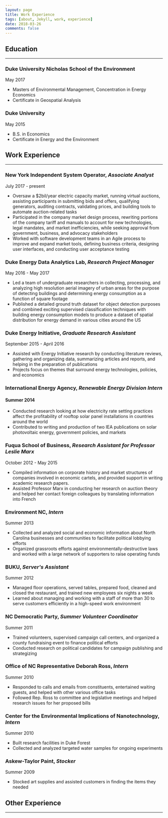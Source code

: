 ```yaml
---
layout: page
title: Work Experience
tags: [about, Jekyll, work, experience]
date: 2018-03-26
comments: false
---
```

## Education
* * *
### Duke University Nicholas School of the Environment
May 2017
* Masters of Environmental Management, Concentration in Energy Economics
* Certificate in Geospatial Analysis

### Duke University
May 2015
* B.S. in Economics
* Certificate in Energy and the Environment

## Work Experience
* * *
### New York Independent System Operator, *Associate Analyst*
July 2017 - present
* Oversaw a $2bil/year electric capacity market, running virtual auctions, assisting participants in submitting bids and offers, qualifying generators, auditing contracts, validating prices, and building tools to automate auction-related tasks
* Participated in the company market design process, rewriting portions of the company tariff and manuals to account for new technologies, legal mandates, and market inefficiencies, while seeking approval from government, business, and advocacy stakeholders
* Worked with software development teams in an Agile process to improve and expand market tools, defining business criteria, designing user interfaces, and conducting user acceptance testing

### Duke Energy Data Analytics Lab, *Research Project Manager*
May 2016 - May 2017
* Led a team of undergraduate researchers in collecting, processing, and analyzing high resolution aerial imagery of urban areas for the purpose of detecting buildings and determining energy consumption as a function of square footage
* Published a detailed ground truth dataset for object detection purposes and combined exciting supervised classification techniques with building energy consumption models to produce a dataset of spatial distribution for energy demand in various cities around the US

### Duke Energy Initiative, *Graduate Research Assistant*
September 2015 - April 2016
* Assisted with Energy Initiative research by conducting literature reviews, gathering and organizing data, summarizing articles and reports, and helping in the preparation of publications
* Projects focus on themes that surround energy technologies, policies, and economics

### International Energy Agency, *Renewable Energy Division Intern*
#### Summer 2014
* Conducted research looking at how electricity rate setting practices affect the profitability of rooftop solar panel installations in countries around the world
* Contributed to writing and production of two IEA publications on solar photovoltaic energy, government policies, and markets

### Fuqua School of Business, *Research Assistant for Professor Leslie Marx*
October 2012 - May 2015
* Compiled information on corporate history and market structures of companies involved in economic cartels, and provided support in writing academic research papers.
* Assisted Professor Marx in conducting her research on auction theory and helped her contact foreign colleagues by translating information into French

### Environment NC, *Intern*
Summer 2013
* Collected and analyzed social and economic information about North Carolina businesses and communities to facilitate political lobbying efforts
* Organized grassroots efforts against environmentally-destructive laws and worked with a large network of supporters to raise operating funds

### BUKU, *Server's Assistant*
Summer 2012
* Managed floor operations, served tables, prepared food, cleaned and closed the restaurant, and trained new employees six nights a week
* Learned about managing and working with a staff of more than 30 to serve customers efficiently in a high-speed work environment

### NC Democratic Party, *Summer Volunteer Coordinator*
Summer 2011
* Trained volunteers, supervised campaign call centers, and organized a county fundraising event to finance political efforts
* Conducted research on political candidates for campaign publishing and strategizing

### Office of NC Representative Deborah Ross, *Intern*
Summer 2010
* Responded to calls and emails from constituents, entertained waiting guests, and helped with other various office tasks
* Followed Rep. Ross to committee and legislative meetings and helped research issues for her proposed bills

### Center for the Environmental Implications of Nanotechnology, *Intern*
Summer 2010
* Built research facilities in Duke Forest
* Collected and analyzed targeted water samples for ongoing experiments

### Askew-Taylor Paint, *Stocker*
Summer 2009
* Stocked art supplies and assisted customers in finding the items they needed

## Other Experience
* * *

